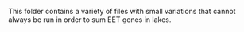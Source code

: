 This folder contains a variety of files with small variations that cannot always be run in order to sum EET genes in lakes. 

